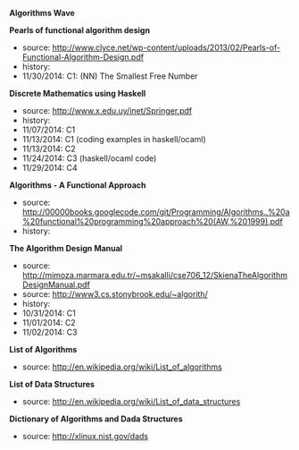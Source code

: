 **Algorithms Wave**

**Pearls of functional algorithm design**
- source: http://www.clyce.net/wp-content/uploads/2013/02/Pearls-of-Functional-Algorithm-Design.pdf
- history:
- 11/30/2014: C1: (NN) The Smallest Free Number


**Discrete Mathematics using Haskell**
- source: http://www.x.edu.uy/inet/Springer.pdf
- history:
- 11/07/2014: C1
- 11/13/2014: C1 (coding examples in haskell/ocaml)
- 11/13/2014: C2
- 11/24/2014: C3 (haskell/ocaml code)
- 11/29/2014: C4


**Algorithms - A Functional Approach**
- source: http://00000books.googlecode.com/git/Programming/Algorithms..%20a%20functional%20programming%20approach%20(AW,%201999).pdf
- history:


**The Algorithm Design Manual**
- source: http://mimoza.marmara.edu.tr/~msakalli/cse706_12/SkienaTheAlgorithmDesignManual.pdf
- source: http://www3.cs.stonybrook.edu/~algorith/
- history:
- 10/31/2014: C1
- 11/01/2014: C2
- 11/02/2014: C3


**List of Algorithms**
- source: http://en.wikipedia.org/wiki/List_of_algorithms


**List of Data Structures**
- source: http://en.wikipedia.org/wiki/List_of_data_structures


**Dictionary of Algorithms and Dada Structures**
- source: http://xlinux.nist.gov/dads
